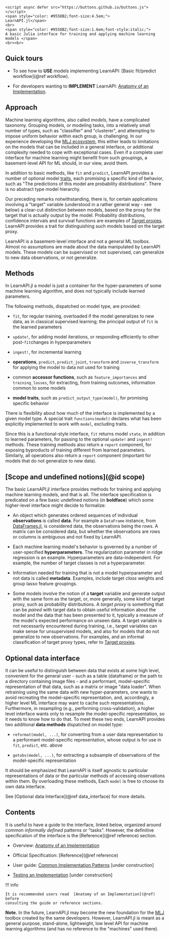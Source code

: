 ```@raw html
<script async defer src="https://buttons.github.io/buttons.js"></script>
<span style="color: #9558B2;font-size:4.5em;">
LearnAPI.jl</span>
<br>
<span style="color: #9558B2;font-size:1.6em;font-style:italic;">
A basic Julia interface for training and applying machine learning models </span>
<br><br>
```

## Quick tours

- To see how to **USE** models implementing LearnAPI: [Basic fit/predict
  workflow](@ref workflow).

- For developers wanting to **IMPLEMENT** LearnAPI: [Anatomy of
  an Implementation](@ref).

## Approach

Machine learning algorithms, also called *models*, have a complicated
taxonomy. Grouping models, or modeling tasks, into a relatively small number of types,
such as "classifier" and "clusterer", and attempting to impose uniform behavior within
each group, is challenging. In our experience developing the [MLJ
ecosystem](https://github.com/alan-turing-institute/MLJ.jl), this either leads to
limitations on the models that can be included in a general interface, or additional
complexity needed to cope with exceptional cases. Even if a complete user interface for
machine learning might benefit from such groupings, a basement-level API for ML should, in
our view, avoid them.

In addition to basic methods, like `fit` and `predict`, LearnAPI provides a number
of optional model
[traits](https://ahsmart.com/pub/holy-traits-design-patterns-and-best-practice-book/),
each promising a specific kind of behavior, such as "The predictions of this model are
probability distributions".  There is no abstract type model hierarchy.

Our preceding remarks notwithstanding, there is, for certain applications involving a
"target" variable (understood in a rather general way - see below) a clear-cut distinction
between models, based on the proxy for the target that is actually output by the
model. Probability distributions, confidence intervals and survival functions are examples
of [Target proxies](@ref). LearnAPI provides a trait for distinguishing such models based
on the target proxy.

LearnAPI is a basement-level interface and not a general ML toolbox. Almost no assumptions
are made about the data manipulated by LearnAPI models. These models can be supervised or
not supervised, can generalize to new data observations, or not generalize.

## Methods

In LearnAPI.jl a *model* is just a container for the hyper-parameters of some machine
learning algorithm, and does not typically include learned parameters.

The following methods, dispatched on model type, are provided:

- `fit`, for regular training, overloaded if the model generalizes to new data, as in
  classical supervised learning; the principal output of `fit` is the learned parameters

- `update!`, for adding model iterations, or responding efficiently to other
  post-`fit`changes in hyperparameters

- `ingest!`, for incremental learning

- **operations**, `predict`, `predict_joint`, `transform` and `inverse_transform` for
  applying the model to data not used for training

- common **accessor functions**, such as `feature_importances` and `training_losses`, for
  extracting, from training outcomes, information common to some models

- **model traits**, such as `predict_output_type(model)`, for promising specific behavior

There is flexibility about how much of the interface is implemented by a given model type.
A special trait `functions(model)` declares what has been explicitly implemented to work
with `model`, excluding traits.

Since this is a functional-style interface, `fit` returns model `state`, in addition to
learned parameters, for passing to the optional `update!` and `ingest!` methods. These
training methods also return a `report` component, for exposing byproducts of training
different from learned parameters. Similarly, all operations also return a `report`
component (important for models that do not generalize to new data).


## [Scope and undefined notions](@id scope)

The basic LearnAPI.jl interface provides methods for training and applying machine
learning models, and that is all. The interface specification is predicated on a few basic
undefined notions (in **boldface**) which some higher-level interface might decide to
formalize:

- An object which generates ordered sequences of individual **observations** is called
  **data**. For example a `DataFrame` instance, from
  [DataFrames.jl](https://dataframes.juliadata.org/stable/), is considered data, the
  observations being the rows. A matrix can be considered data, but whether the
  observations are rows or columns is ambiguous and not fixed by LearnAPI.

- Each machine learning model's behavior is governed by a number of user-specified
  **hyperparameters**. The regularization parameter in ridge regression is an
  example. Hyperparameters are data-independent. For example, the number of target classes
  is not a hyperparameter.

- Information needed for training that is not a model hyperparameter and not data is
  called **metadata**. Examples, include target *class* weights and group lasso feature
  groupings.

- Some models involve the notion of a **target** variable and generate output with the
  same form as the target, or, more generally, some kind of target proxy, such as
  probability distributions. A *target proxy* is something that can be *paired* with target
  data to obtain useful information about the model and the data that has been presented
  to it, typically a measure of the model's expected performance on unseen data. A target
  variable is not necessarily encountered during training, i.e., target variables can make
  sense for unsupervised models, and also for models that do not generalize to new
  observations.  For examples, and an informal classification of target proxy types, refer
  to [Target proxies](@ref).


## Optional data interface

It can be useful to distinguish between data that exists at some high level, convenient
for the general user - such as a table (dataframe) or the path to a directory containing
image files - and a performant, model-specific representation of that data, such as a
matrix or image "data loader". When retraining using the same data with new
hyper-parameters, one wants to avoid recreating the model-specific representation, and,
accordingly, a higher level ML interface may want to cache such
representations. Furthermore, in resampling (e.g., performing cross-validation), a higher
level interface wants only to resample the model-specific representation, so it needs to
know how to do that. To meet these two ends, LearnAPI provides two additional **data
methods** dispatched on model type:

- `reformat(model, ...)`, for converting from a user data representation to a performant model-specific representation, whose output is for use in `fit`, `predict`, etc. above

- `getobs(model, ...)`, for extracting a subsample of observations of the model-specific
  representation

It should be emphasized that LearnAPI is itself agnostic to particular representations of
data or the particular methods of accessing observations within them. By overloading these
methods, Each `model` is free to choose its own data interface.

See [Optional data Interface](@ref data_interface) for more details. 

## Contents

It is useful to have a guide to the interface, linked below, organized around common
*informally defined* patterns or "tasks". However, the definitive specification of the
interface is the [Reference](@ref reference) section.

- Overview: [Anatomy of an Implementation](@ref)

- Official Specification: [Reference](@ref reference)

- User guide: [Common Implementation Patterns](@ref) [under construction]

- [Testing an Implementation](@ref) [under construction]

!!! info

	It is recommended users read  [Anatomy of an Implementation](@ref) before
	consulting the guide or reference sections.

**Note.** In the future, LearnAPI.jl may become the new foundation for the
[MLJ](https://alan-turing-institute.github.io/MLJ.jl/dev/) toolbox created by the same
developers. However, LearnAPI.jl is meant as a general purpose, stand-alone, lightweight,
low level API for machine learning algorithms (and has no reference to the "machines" used
there).
